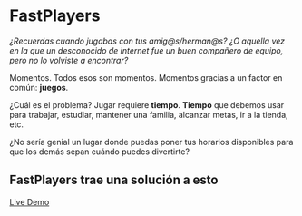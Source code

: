 # FastPlayers

_¿Recuerdas cuando jugabas con tus amig@s/herman@s?_
_¿O aquella vez en la que un desconocido de internet fue un buen compañero de equipo, pero no lo volviste a encontrar?_

Momentos. Todos esos son momentos. Momentos gracias a un factor en común: **juegos**.

¿Cuál es el problema? Jugar requiere **tiempo**.
**Tiempo** que debemos usar para trabajar, estudiar, mantener una familia, alcanzar metas, ir a la tienda, etc.

¿No sería genial un lugar donde puedas poner tus horarios disponibles para que los demás sepan cuándo puedes divertirte?

## FastPlayers trae una solución a esto


[Live Demo](https://fastplayers-bolt.000webhostapp.com/)
